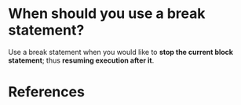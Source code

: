  # When should you use a break statement? 
  
 Use a break statement when you would like to **stop the current block statement**; thus **resuming execution after
  it**.
  
 # References 

